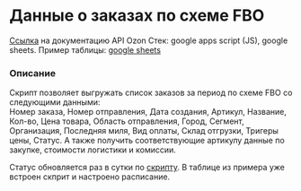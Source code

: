 # Данные о заказах по схеме FBO
[Ссылка](https://docs.ozon.ru/api/seller/#operation/PostingAPI_GetFboPostingList) на документацию API Ozon
Стек: google apps script (JS), google sheets.
Пример таблицы: [google sheets](https://docs.google.com/spreadsheets/d/1-N3xL9Itl8dzzJ40yBdNuOQ2bpy85PTxV5QYXjnJJ_A/edit?usp=sharing)

### Описание
Скрипт позволяет выгружать список заказов за период по схеме FBO со следующими данными:  
Номер заказа, Номер отправления, Дата создания, Артикул, Название, Кол-во, Цена товара, Область отправления, Город, Сегмент, Организация, Последняя миля, Вид оплаты, Склад отгрузки, Тригеры цены, Статус. А также получить соответствующие артикулу данные по закупке, стоимости логистики и комиссии.

Статус обновляется раз в сутки по [скрипту](https://github.com/alexOdin18/ozon_api/blob/main/orders/refresh_status_fbo.js). В таблице из примера уже встроен скприт и настроено расписание.
